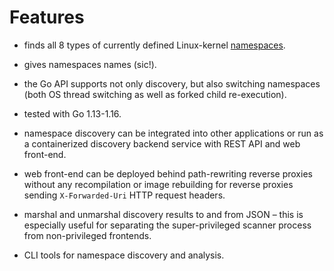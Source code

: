 # Features

- finds all 8 types of currently defined Linux-kernel
  [namespaces](https://man7.org/linux/man-pages/man7/namespaces.7.html).

- gives namespaces names (sic!).

- the Go API supports not only discovery, but also switching namespaces (both OS
  thread switching as well as forked child re-execution).

- tested with Go 1.13-1.16.

- namespace discovery can be integrated into other applications or run as a
  containerized discovery backend service with REST API and web front-end.

- web front-end can be deployed behind path-rewriting reverse proxies without
  any recompilation or image rebuilding for reverse proxies sending
  `X-Forwarded-Uri` HTTP request headers.

- marshal and unmarshal discovery results to and from JSON – this is especially
  useful for separating the super-privileged scanner process from non-privileged
  frontends.

- CLI tools for namespace discovery and analysis.
